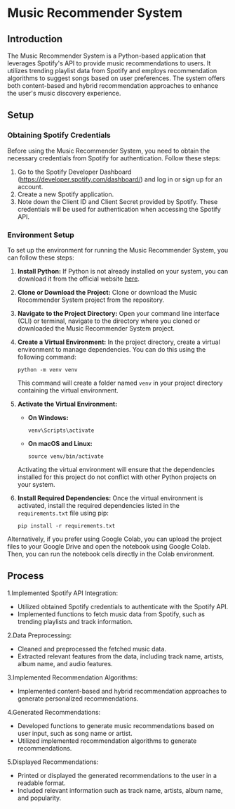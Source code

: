 # Music Recommender System

## Introduction

The Music Recommender System is a Python-based application that leverages Spotify's API to provide music recommendations to users. It utilizes trending playlist data from Spotify and employs recommendation algorithms to suggest songs based on user preferences. The system offers both content-based and hybrid recommendation approaches to enhance the user's music discovery experience.

## Setup

### Obtaining Spotify Credentials

Before using the Music Recommender System, you need to obtain the necessary credentials from Spotify for authentication. Follow these steps:

1. Go to the Spotify Developer Dashboard (https://developer.spotify.com/dashboard/) and log in or sign up for an account.
2. Create a new Spotify application.
3. Note down the Client ID and Client Secret provided by Spotify. These credentials will be used for authentication when accessing the Spotify API.

### Environment Setup

To set up the environment for running the Music Recommender System, you can follow these steps:

1. **Install Python:** If Python is not already installed on your system, you can download it from the official website [here](https://www.python.org/).

2. **Clone or Download the Project:** Clone or download the Music Recommender System project from the repository.

3. **Navigate to the Project Directory:** Open your command line interface (CLI) or terminal, navigate to the directory where you cloned or downloaded the Music Recommender System project.

4. **Create a Virtual Environment:** In the project directory, create a virtual environment to manage dependencies. You can do this using the following command:
    ```
    python -m venv venv
    ```
    This command will create a folder named `venv` in your project directory containing the virtual environment.

5. **Activate the Virtual Environment:**

    - **On Windows:**
        ```
        venv\Scripts\activate
        ```

    - **On macOS and Linux:**
        ```
        source venv/bin/activate
        ```
    Activating the virtual environment will ensure that the dependencies installed for this project do not conflict with other Python projects on your system.

6. **Install Required Dependencies:** Once the virtual environment is activated, install the required dependencies listed in the `requirements.txt` file using pip:
    ```
    pip install -r requirements.txt
    ```

Alternatively, if you prefer using Google Colab, you can upload the project files to your Google Drive and open the notebook using Google Colab. Then, you can run the notebook cells directly in the Colab environment.

## Process

1.Implemented Spotify API Integration:

- Utilized obtained Spotify credentials to authenticate with the Spotify API.
- Implemented functions to fetch music data from Spotify, such as trending playlists and track information.

2.Data Preprocessing:

- Cleaned and preprocessed the fetched music data.
- Extracted relevant features from the data, including track name, artists, album name, and audio features.

3.Implemented Recommendation Algorithms:

- Implemented content-based and hybrid recommendation approaches to generate personalized recommendations.

4.Generated Recommendations:

- Developed functions to generate music recommendations based on user input, such as song name or artist.
- Utilized implemented recommendation algorithms to generate recommendations.

5.Displayed Recommendations:

- Printed or displayed the generated recommendations to the user in a readable format.
- Included relevant information such as track name, artists, album name, and popularity.
